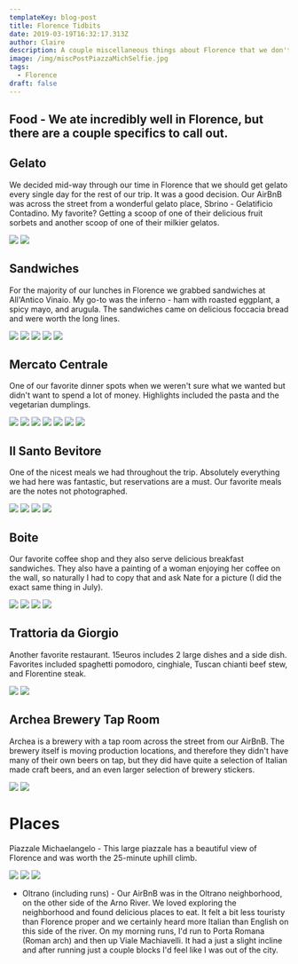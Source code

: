 ```yaml
---
templateKey: blog-post
title: Florence Tidbits
date: 2019-03-19T16:32:17.313Z
author: Claire
description: A couple miscellaneous things about Florence that we don't want to forget.
image: /img/miscPostPiazzaMichSelfie.jpg
tags:
  - Florence
draft: false
---
```

## Food - We ate incredibly well in Florence, but there are a couple specifics to call out.

## Gelato

We decided mid-way through our time in Florence that we should get gelato every single day for the rest of our trip.  It was a good decision.  Our AirBnB was across the street from a wonderful gelato place, Sbrino - Gelatificio Contadino.  My favorite?  Getting a scoop of one of their delicious fruit sorbets and another scoop of one of their milkier gelatos.

![](/img/florence/miscPostGelato.JPG)
![](/img/florence/miscPostGelato2.JPG)

## Sandwiches

For the majority of our lunches in Florence we grabbed sandwiches at All'Antico Vinaio.  My go-to was the inferno - ham with roasted eggplant, a spicy mayo, and arugula.  The sandwiches came on delicious foccacia bread and were worth the long lines.

![](/img/florence/miscPostAllanticoVinaioSign.jpg)
![](/img/florence/miscPostSandwich1.jpg)
![](/img/florence/miscPostSandwich2.jpg)
![](/img/florence/miscPostSandwich3.jpg)
![](/img/florence/miscPostSandwich4.jpg)

## Mercato Centrale

One of our favorite dinner spots when we weren't sure what we wanted but didn't want to spend a lot of money.  Highlights included the pasta and the vegetarian dumplings.

![](/img/florence/miscPostMercadoCentral2.jpg)
![](/img/florence/miscPostMercadoCentrale1.jpg)
![](/img/florence/miscPostMercadoCentrale3.jpg)
![](/img/florence/miscPostMercadoCentrale4.jpg)
![](/img/florence/miscPostMercadoCentrale5.jpg)
![](/img/florence/miscPostMercadoCentrale6.jpg)
![](/img/florence/miscPostMercadoCentrale7.jpg)

## Il Santo Bevitore

One of the nicest meals we had throughout the trip.  Absolutely everything we had here was fantastic, but reservations are a must. Our favorite meals are the notes not photographed. 

![](/img/florence/miscPostIlSantoBevitore.jpeg)
![](/img/florence/miscPostIlSantoBevitore1.jpg)
![](/img/florence/miscPostIlSantoBevitore2.jpg)
![](/img/florence/miscPostIlSantoBevitore3.jpeg)

## Boite

Our favorite coffee shop and they also serve delicious breakfast sandwiches.  They also have a painting of a woman enjoying her coffee on the wall, so naturally I had to copy that and ask Nate for a picture (I did the exact same thing in July).

![](/img/florence/miscPostBoite.jpg)
![](/img/florence/miscPostBoite1.JPG)
![](/img/florence/miscPostBoiteClaire1.jpg)
![](/img/florence/miscPostBoiteClaire2.jpg)

## Trattoria da Giorgio

Another favorite restaurant.  15euros includes 2 large dishes and a side dish.  Favorites included spaghetti pomodoro, cinghiale, Tuscan chianti beef stew, and Florentine steak.

![](/img/florence/miscPostDaGiorgio.jpg)
![](/img/florence/miscPostDaGiorgio2.jpg)

## Archea Brewery Tap Room

Archea is a brewery with a tap room across the street from our AirBnB. The brewery itself is moving production locations, and therefore they didn't have many of their own beers on tap, but they did have quite a selection of Italian made craft beers, and an even larger selection of brewery stickers. 

![](/img/florence/miscPostArcheaBrewing.jpg)
![](/img/florence/miscPostArcheaBrewing1.jpeg)

# Places

Piazzale Michaelangelo - This large piazzale has a beautiful view of Florence and was worth the 25-minute uphill climb.  

![](/img/florence/miscPostPiazzaMich1.jpg)
![](/img/florence/miscPostPiazzaMich2.jpg)
![](/img/florence/miscPostPiazzaMich3.jpg)

* Oltrano (including runs) - Our AirBnB was in the Oltrano neighborhood, on the other side of the Arno River.  We loved exploring the neighborhood and found delicious places to eat.  It felt a bit less touristy than Florence proper and we certainly heard more Italian than English on this side of the river.  On my morning runs, I'd run to Porta Romana (Roman arch) and then up Viale Machiavelli.  It had a just a slight incline and after running just a couple blocks I'd feel like I was out of the city.
